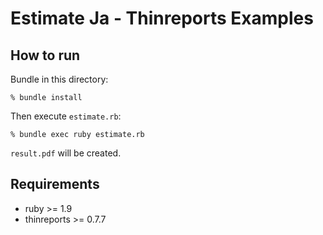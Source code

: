 # Estimate Ja - Thinreports Examples

## How to run

Bundle in this directory:

    % bundle install

Then execute `estimate.rb`:

    % bundle exec ruby estimate.rb

`result.pdf` will be created.

## Requirements

* ruby >= 1.9
* thinreports >= 0.7.7
